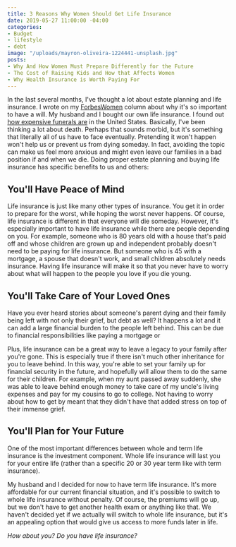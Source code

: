 ```yaml
---
title: 3 Reasons Why Women Should Get Life Insurance
date: 2019-05-27 11:00:00 -04:00
categories:
- Budget
- lifestyle
- debt
image: "/uploads/mayron-oliveira-1224441-unsplash.jpg"
posts:
- Why And How Women Must Prepare Differently for the Future
- The Cost of Raising Kids and How that Affects Women
- Why Health Insurance is Worth Paying For
---
```


In the last several months, I've thought a lot about estate planning and life insurance. I wrote on my [ForbesWomen](https://www.forbes.com/sites/maggiegermano/2019/02/15/despite-their-priorities-nearly-half-of-americans-over-55-still-dont-have-a-will/) column about why it's so important to have a will. My husband and I bought our own life insurance. I found out [how expensive funerals are](https://www.finder.com/most-expensive-cities-to-die) in the United States. Basically, I've been thinking a lot about death. Perhaps that sounds morbid, but it's something that literally all of us have to face eventually. Pretending it won't happen won't help us or prevent us from dying someday. In fact, avoiding the topic can make us feel more anxious and might even leave our families in a bad position if and when we die. Doing proper estate planning and buying life insurance has specific benefits to us and others:

## You'll Have Peace of Mind

Life insurance is just like many other types of insurance. You get it in order to prepare for the worst, while hoping the worst never happens. Of course, life insurance is different in that everyone will die someday. However, it's especially important to have life insurance while there are people depending on you. For example, someone who is 80 years old with a house that's paid off and whose children are grown up and independent probably doesn't need to be paying for life insurance. But someone who is 45 with a mortgage, a spouse that doesn't work, and small children absolutely needs insurance. Having life insurance will make it so that you never have to worry about what will happen to the people you love if you die young. 

## You'll Take Care of Your Loved Ones

Have you ever heard stories about someone's parent dying and their family being left with not only their grief, but debt as well? It happens a lot and it can add a large financial burden to the people left behind. This can be due to financial responsibilities like paying a mortgage or 

Plus, life insurance can be a great way to leave a legacy to your family after you're gone. This is especially true if there isn't much other inheritance for you to leave behind. In this way, you're able to set your family up for financial security in the future, and hopefully will allow them to do the same for their children. For example, when my aunt passed away suddenly, she was able to leave behind enough money to take care of my uncle's living expenses and pay for my cousins to go to college. Not having to worry about how to get by meant that they didn't have that added stress on top of their immense grief. 

## You'll Plan for Your Future

One of the most important differences between whole and term life insurance is the investment component. Whole life insurance will last you for your entire life (rather than a specific 20 or 30 year term like with term insurance).

My husband and I decided for now to have term life insurance. It's more affordable for our current financial situation, and it's possible to switch to whole life insurance without penalty. Of course, the premiums will go up, but we don't have to get another health exam or anything like that. We haven't decided yet if we actually will switch to whole life insurance, but it's an appealing option that would give us access to more funds later in life.

*How about you? Do you have life insurance?*
